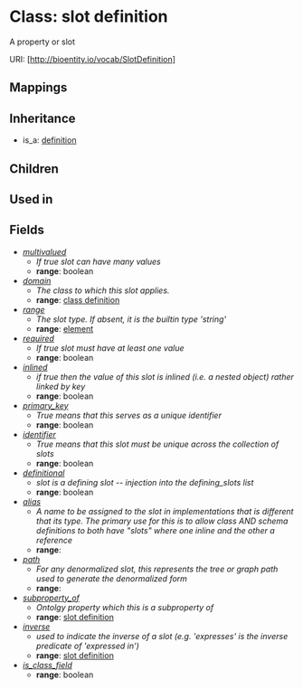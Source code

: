 # Class: slot definition


A property or slot

URI: [http://bioentity.io/vocab/SlotDefinition]
## Mappings

## Inheritance

 *  is_a: [definition](Definition.md)
## Children

## Used in

## Fields

 * _[multivalued](multivalued.md)_
    * _If true slot can have many values_
    * __range__: boolean
 * _[domain](domain.md)_
    * _The class to which this slot applies._
    * __range__: [class definition](ClassDefinition.md)
 * _[range](range.md)_
    * _The slot type.  If absent, it is the builtin type 'string'_
    * __range__: [element](Element.md)
 * _[required](required.md)_
    * _If true slot must have at least one value_
    * __range__: boolean
 * _[inlined](inlined.md)_
    * _if true then the value of this slot is inlined (i.e. a nested object) rather linked by key_
    * __range__: boolean
 * _[primary_key](primary_key.md)_
    * _True means that this serves as a unique identifier_
    * __range__: boolean
 * _[identifier](identifier.md)_
    * _True means that this slot must be unique across the collection of slots_
    * __range__: boolean
 * _[definitional](definitional.md)_
    * _slot is a defining slot -- injection into the defining_slots list_
    * __range__: boolean
 * _[alias](alias.md)_
    * _A name to be assigned to the slot in implementations that is different that its type.  The primary use for this is to allow class AND schema definitions to both have "slots" where one inline and the other a reference_
    * __range__: 
 * _[path](path.md)_
    * _For any denormalized slot, this represents the tree or graph path used to generate the denormalized form_
    * __range__: 
 * _[subproperty_of](subproperty_of.md)_
    * _Ontolgy property which this is a subproperty of_
    * __range__: [slot definition](SlotDefinition.md)
 * _[inverse](inverse.md)_
    * _used to indicate the inverse of a slot (e.g. 'expresses' is the inverse predicate of 'expressed in')_
    * __range__: [slot definition](SlotDefinition.md)
 * _[is_class_field](is_class_field.md)_
    * __range__: boolean
